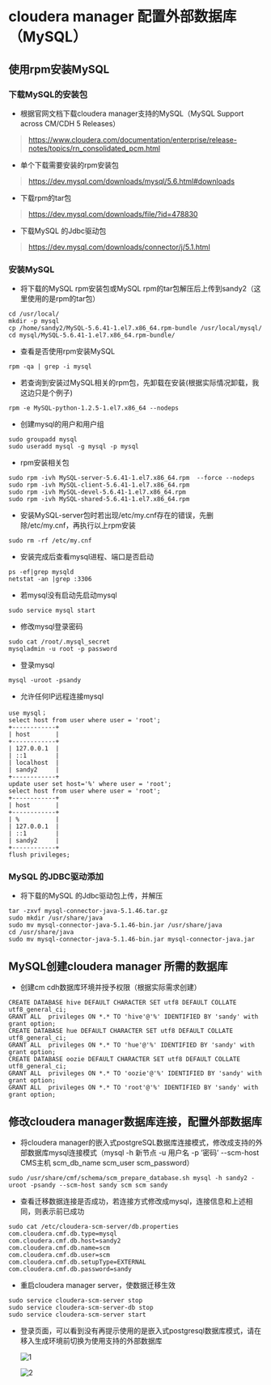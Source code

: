 # cloudera manager 配置外部数据库（MySQL）

## 使用rpm安装MySQL

### 下载MySQL的安装包

- 根据官网文档下载cloudera manager支持的MySQL（MySQL Support across CM/CDH 5 Releases）

> https://www.cloudera.com/documentation/enterprise/release-notes/topics/rn_consolidated_pcm.html

- 单个下载需要安装的rpm安装包

> https://dev.mysql.com/downloads/mysql/5.6.html#downloads

- 下载rpm的tar包

> https://dev.mysql.com/downloads/file/?id=478830

- 下载MySQL 的Jdbc驱动包

> https://dev.mysql.com/downloads/connector/j/5.1.html

### 安装MySQL

- 将下载的MySQL rpm安装包或MySQL rpm的tar包解压后上传到sandy2（这里使用的是rpm的tar包）

```shell
cd /usr/local/
mkdir -p mysql
cp /home/sandy2/MySQL-5.6.41-1.el7.x86_64.rpm-bundle /usr/local/mysql/
cd mysql/MySQL-5.6.41-1.el7.x86_64.rpm-bundle/
```

- 查看是否使用rpm安装MySQL

```shell
rpm -qa | grep -i mysql
```

- 若查询到安装过MySQL相关的rpm包，先卸载在安装(根据实际情况卸载，我这边只是个例子)

```shell
rpm -e MySQL-python-1.2.5-1.el7.x86_64 --nodeps
```

- 创建mysql的用户和用户组

```shell
sudo groupadd mysql
sudo useradd mysql -g mysql -p mysql
```

- rpm安装相关包

```shell
sudo rpm -ivh MySQL-server-5.6.41-1.el7.x86_64.rpm  --force --nodeps
sudo rpm -ivh MySQL-client-5.6.41-1.el7.x86_64.rpm
sudo rpm -ivh MySQL-devel-5.6.41-1.el7.x86_64.rpm
sudo rpm -ivh MySQL-shared-5.6.41-1.el7.x86_64.rpm 
```

- 安装MySQL-server包时若出现/etc/my.cnf存在的错误，先删除/etc/my.cnf，再执行以上rpm安装

```shell
sudo rm -rf /etc/my.cnf
```

- 安装完成后查看mysql进程、端口是否启动

```shell
ps -ef|grep mysqld 
netstat -an |grep :3306
```

- 若mysql没有启动先启动mysql

```shell
sudo service mysql start
```

- 修改mysql登录密码

```shell
sudo cat /root/.mysql_secret
mysqladmin -u root -p password
```

- 登录mysql

```shell
mysql -uroot -psandy
```

- 允许任何IP远程连接mysql

```mysql
use mysql；
select host from user where user = 'root';
+------------+
| host       |
+------------+
| 127.0.0.1  |
| ::1        |
| localhost  |
| sandy2     |
+------------+
update user set host='%' where user = 'root'; 
select host from user where user = 'root';
+------------+
| host       |
+------------+
| %          |
| 127.0.0.1  |
| ::1        |
| sandy2     |
+------------+
flush privileges;
```
### MySQL 的JDBC驱动添加

- 将下载的MySQL 的Jdbc驱动包上传，并解压

```shell
tar -zxvf mysql-connector-java-5.1.46.tar.gz
sudo mkdir /usr/share/java
sudo mv mysql-connector-java-5.1.46-bin.jar /usr/share/java
cd /usr/share/java
sudo mv mysql-connector-java-5.1.46-bin.jar mysql-connector-java.jar
```

## MySQL创建cloudera manager 所需的数据库

- 创建cm cdh数据库环境并授予权限（根据实际需求创建）

```mysql
CREATE DATABASE hive DEFAULT CHARACTER SET utf8 DEFAULT COLLATE utf8_general_ci;
GRANT ALL  privileges ON *.* TO 'hive'@'%' IDENTIFIED BY 'sandy' with grant option;
CREATE DATABASE hue DEFAULT CHARACTER SET utf8 DEFAULT COLLATE utf8_general_ci;
GRANT ALL  privileges ON *.* TO 'hue'@'%' IDENTIFIED BY 'sandy' with grant option;
CREATE DATABASE oozie DEFAULT CHARACTER SET utf8 DEFAULT COLLATE utf8_general_ci;
GRANT ALL  privileges ON *.* TO 'oozie'@'%' IDENTIFIED BY 'sandy' with grant option;
GRANT ALL  privileges ON *.* TO 'root'@'%' IDENTIFIED BY 'sandy' with grant option;
```

## 修改cloudera manager数据库连接，配置外部数据库

- 将cloudera manager的嵌入式postgreSQL数据库连接模式，修改成支持的外部数据库mysql连接模式（mysql -h 新节点 -u 用户名 -p ’密码’ --scm-host CMS主机 scm_db_name scm_user scm_password）

```shell
sudo /usr/share/cmf/schema/scm_prepare_database.sh mysql -h sandy2 -uroot -psandy --scm-host sandy scm scm sandy
```

- 查看迁移数据连接是否成功，若连接方式修改成mysql，连接信息和上述相同，则表示前已成功

```shell
sudo cat /etc/cloudera-scm-server/db.properties
com.cloudera.cmf.db.type=mysql
com.cloudera.cmf.db.host=sandy2
com.cloudera.cmf.db.name=scm
com.cloudera.cmf.db.user=scm
com.cloudera.cmf.db.setupType=EXTERNAL
com.cloudera.cmf.db.password=sandy
```

- 重启cloudera manager server，使数据迁移生效

```shell
sudo service cloudera-scm-server stop
sudo service cloudera-scm-server-db stop   
sudo service cloudera-scm-server start
```
- 登录页面，可以看到没有再提示使用的是嵌入式postgresql数据库模式，请在移入生成环境前切换为使用支持的外部数据库

  ![1](D:\github\imagine\1.png)

  ![2](D:\github\imagine\2.png)
